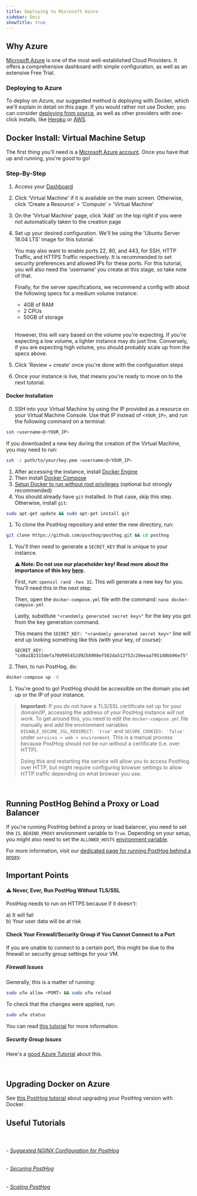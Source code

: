 ```yaml
---
title: Deploying to Microsoft Azure
sidebar: Docs
showTitle: true
---
```



## Why Azure

[Microsoft Azure](https://azure.microsoft.com/) is one of the most well-established Cloud Providers. It offers a comprehensive dashboard with simple configuration, as well as an extensive Free Trial.
<br />

### Deploying to Azure

To deploy on Azure, our suggested method is deploying with Docker, which we'll explain in detail on this page. If you would rather not use Docker, you can consider [deploying from source](/docs/self-host/deploy/source), as well as other providers with one-click installs, like [Heroku](/docs/self-host/deploy/heroku) or [AWS](/docs/self-host/deploy/aws).
<br />

## Docker Install: Virtual Machine Setup

The first thing you'll need is a [Microsoft Azure account](https://azure.microsoft.com/en-gb/free/). Once you have that up and running, you're good to go!
<br />

### Step-By-Step

1. Access your [Dashboard](https://portal.azure.com/#home)
1. Click 'Virtual Machine' if it is available on the main screen. Otherwise, click 'Create a Resource' > 'Compute' > 'Virtual Machine'
1. On the 'Virtual Machine' page, click 'Add' on the top right if you were not automatically taken to the creation page
1. Set up your desired configuration. We'll be using the 'Ubuntu Server 18.04 LTS' image for this tutorial. 

    You may also want to enable ports 22, 80, and 443, for SSH, HTTP Traffic, and HTTPS Traffic respectively. It is recommended to set security preferences and allowed IPs for these ports. For this tutorial, you will also need the 'username' you create at this stage, so take note of that.

    Finally, for the server specifications, we recommend a config with about the following specs for a medium volume instance:
    - 4GB of RAM
    - 2 CPUs
    - 50GB of storage

    <br />

    However, this will vary based on the volume you're expecting. If you're expecting a low volume, a lighter instance may do just fine. Conversely, if you are expecting high volume, you should probably scale up from the specs above.

1. Click 'Review + create' once you're done with the configuration steps
1. Once your instance is live, that means you're ready to move on to the next tutorial.

#### Docker Installation

0. SSH into your Virtual Machine by using the IP provided as a resource on your Virtual Machine Console. Use that IP instead of `<YOUR_IP>`, and run the following command on a terminal: 
```bash
ssh <username>@<YOUR_IP>
```
If you downloaded a new key during the creation of the Virtual Machine, you may need to run:
```bash
ssh -i path/to/your/key.pem <username>@<YOUR_IP>
```
1. After accessing the instance, install [Docker Engine](https://docs.docker.com/engine/install/ubuntu)
1. Then install [Docker Compose](https://docs.docker.com/compose/install/)
1. [Setup Docker to run without root privileges](https://docs.docker.com/engine/install/linux-postinstall/#manage-docker-as-a-non-root-user) (optional but strongly recommended)
1. You should already have `git` installed. In that case, skip this step. Otherwise, install `git`:
```bash
sudo apt-get update && sudo apt-get install git
```
1. To clone the PostHog repository and enter the new directory, run: 
```bash
git clone https://github.com/posthog/posthog.git && cd posthog
```
1. You'll then need to generate a `SECRET_KEY` that is unique to your instance. 

    **⚠️ Note: Do not use our placeholder key! Read more about the importance of this key [here](/docs/configuring-posthog/securing-posthog).**

    First, run: `openssl rand -hex 32`. This will generate a new key for you. You'll need this in the next step.

    Then, open the `docker-compose.yml` file with the command: `nano docker-compose.yml`

    Lastly, substitute `"<randomly generated secret key>"` for the key you got from the key generation command.

    This means the `SECRET_KEY: "<randomly generated secret key>"` line will end up looking something like this (with your key, of course):

    ```
    SECRET_KEY: "cd8a182315defa70d995452d9258908ef502da512f52c20eeaa7951d0bb96e75"
    ```

1. Then, to run PostHog, do:
```bash
docker-compose up -d
```
1. You're good to go! PostHog should be accessible on the domain you set up or the IP of your instance.

<blockquote class='warning-note'>

**Important:** If you do not have a TLS/SSL certificate set up for your domain/IP, accessing the address of your PostHog instance _will not work_. To get around this, you need to edit the `docker-compose.yml` file manually and add the environment variables   `DISABLE_SECURE_SSL_REDIRECT: 'true'` and `SECURE_COOKIES: 'false'` under `services > web > environment`. This is a manual process because PostHog should not be run without a certificate (i.e. over HTTP). 

Doing this and restarting the service will allow you to access PostHog over HTTP, but might require configuring browser settings to allow HTTP traffic depending on what browser you use. 

</blockquote>

<br />

## Running PostHog Behind a Proxy or Load Balancer

If you're running PostHog behind a proxy or load balancer, you need to set the `IS_BEHIND_PROXY` environment variable to `True`. Depending on your setup, you might also need to set the `ALLOWED_HOSTS` [environment variable](/docs/configuring-posthog/environment-variables).

For more information, visit our [dedicated page for running PostHog behind a proxy](/docs/configuring-posthog/running-behind-proxy).

## Important Points

#### ⚠️ Never, Ever, Run PostHog Without TLS/SSL
PostHog needs to run on HTTPS because if it doesn't:
 
 a) It will fail<br />
 b) Your user data will be at risk

#### Check Your Firewall/Security Group if You Cannot Connect to a Port

If you are unable to connect to a certain port, this might be due to the firewall or security group settings for your VM.

##### Firewall Issues

Generally, this is a matter of running:

```bash
sudo ufw allow <PORT> && sudo ufw reload
```
To check that the changes were applied, run: 
```bash
sudo ufw status
```

You can read [this tutorial](https://www.digitalocean.com/community/tutorials/how-to-set-up-a-firewall-with-ufw-on-ubuntu-18-04) for more information.

##### Security Group Issues

Here's a [good Azure Tutorial](https://docs.microsoft.com/en-us/azure/virtual-machines/windows/nsg-quickstart-portal) about this.

<br />

## Upgrading Docker on Azure

See [this PostHog tutorial](/docs/self-host/deploy/docker#upgrading-docker) about upgrading your PostHog version with Docker.
<br />

## Useful Tutorials
<br />

###### - [Suggested NGINX Configuration for PostHog](/docs/configuring-posthog/running-behind-proxy)

###### - [Securing PostHog](/docs/configuring-posthog/securing-posthog)

###### - [Scaling PostHog](/docs/configuring-posthog/scaling-posthog)


